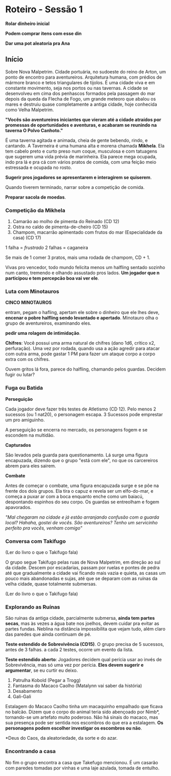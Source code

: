 # Roteiro - Sessão 1

**Rolar dinheiro inicial**

**Podem comprar itens com esse din**

**Dar uma pot aleatoria pra Ana**

## Início

Sobre Nova Malpetrim. Cidade portuária, no sudoeste do reino de Arton, um ponto de encontro para aventureiros. Arquitetura humana, com prédios de mármore branco e tetos triangulares de tijolos. É uma cidade viva e em constante movimento, seja nos portos ou nas tavernas. A cidade se desenvolveu em cima dos penhascos formados pela passagem do mar depois da queda da Flecha de Fogo, um grande meteoro que abalou os mares e destruiu quase completamente a antiga cidade, hoje conhecida como Velha Malpetrim.

**"Vocês são aventureiros iniciantes que vieram até a cidade atraídos por promessas de oportunidades e aventuras, e acabaram se reunindo na taverna O Polvo Canhoto."**

É uma taverna agitada e animada, cheia de gente bebendo, rindo, e cantando. A Taverneira é uma humana alta e morena chamada **Mikhela**. Ela tem cabelo preto e curto preso num coque, musculosa e com tatuagens que sugerem uma vida prévia de marinheira. Ela parece mega ocupada, indo pra lá e pra cá com vários pratos de comida, com uma feição meio estressada e ocupada no rosto.

**Sugerir pros jogadores se apresentarem e interagirem se quiserem**.

Quando tiverem terminado, narrar sobre a competição de comida.

**Preparar sacola de moedas**.

### Competição da Mikhela

1. Camarão ao molho de pimenta do Reinado (CD 12)
2. Ostra no caldo de pimenta-de-cheiro (CD 15)
3. Champom, macarrão apimentado com frutos do mar (Especialidade da casa) (CD 17)

1 falha = *frustrado*
2 falhas = caganeira

Se mais de 1 comer 3 pratos, mais uma rodada de champom, CD + 1.

Vivas pro vencedor, todo mundo felicita menos um halfling sentado sozinho num canto, tremendo e olhando assustado pros lados. **Um jogador que n participou e tem percepcão boa vai ver ele**.

### Luta com Minotauros

**CINCO MINOTAUROS**

entram, pegam o hafling, apertam ele sobre o dinheiro que ele lhes deve, **encenar o pobre halfling sendo levantado e apertado**. Minotauro olha o grupo de aventureiros, examinando eles.

**pedir uma rolagem de intimidação**.

**Chifres**: Você possui uma arma natural de chifres (dano 1d6, crítico x2, perfuração). Uma vez por rodada, quando usa a ação agredir para atacar com outra arma, pode gastar 1 PM para fazer um ataque corpo a corpo extra com os chifres.

Ouvem gritos lá fora, parece do halfling, chamando pelos guardas. Decidem fugir ou lutar?

### Fuga ou Batida

**Perseguição**

Cada jogador deve fazer três testes de Atletismo (CD 12). Pelo menos 2 sucessos (ou 1 nat20), o personagem escapa. 3 Sucessos pode emprestar um pro amiguinho. 

A perseguição se encerra no mercado, os personagens fogem e se escondem na multidão.

**Capturados**

São levados pela guarda para questionamento. Lá surge uma figura encapuzada, dizendo que o grupo "está com ele", no que os carcereiros abrem para eles sairem.

**Combate**

Antes de começar o combate, uma figura encapuzada surge e se põe na frente dos dois grupos. Ela tira o capuz e revela ser um elfo-do-mar, e começa a puxar ar com a boca enquanto enche como um baiacú, despontando espinhos do seu corpo. Os guardas se entreolham e fogem apavorados.

*"Mal chegaram na cidade e já estão arranjando confusão com a guarda local? Hahaha, gostei de vocês. São aventureiros? Tenho um servicinho perfeito pra vocês, venham comigo"*

###  Conversa com Takifugo

(Ler do livro o que o Takifugo fala)

O grupo segue Takifugo pelas ruas de Nova Malpetrim, em direção ao sul da cidade. Descem por escadarias, passam por ruelas e pontes de pedra até que gradualmente a cidade vai ficando mais vazia e quieta, as casas um pouco mais abandonadas e sujas, até que se deparam com as ruínas da velha cidade, quase totalmente submersas.

(Ler do livro o que o Takifugo fala)

### Explorando as Ruínas

São ruínas da antiga cidade, parcialmente submersa, **ainda tem partes secas**, mas às vezes a água bate nos joelhos, devem cuidar pra evitar as partes fundas. Neblina na distância impossibilita que vejam tudo, além claro das paredes que ainda continuam de pé.

**Teste estendido de Sobrevivência (CD15)**. O grupo precisa de 5 sucessos, antes de 3 falhas. a cada 2 testes, ocorre um evento da lista.

**Teste estendido aberto**: Jogadores decidem qual perícia usar ao invés de Sobrevivência, mas só uma vez por perícia. **Eles devem sugerir e argumentar**, se eu curtir eu deixo.

1. Patrulha Kobold (Pegar a Trogg)
2. Fantasma do Macaco Caolho (Matalynn vai saber da história)
3. Desabamento
4. Gali-Gali

Estalagem do Macaco Caolho tinha um macaquinho empalhado que ficava no balcão. Dizem que o corpo do animal teria sido abençoado por Nimb*, tornando-se um artefato muito poderoso. Não há sinais do macaco, mas sua presença pode ser sentida nos escombros do que era a estalagem. **Os personagens podem escolher investigar os escombros ou não**.

\*Deus do Caos, da aleatoriedade, da sorte e do azar.

### Encontrando a casa

No fim o grupo encontra a casa que Takefugo mencionou. É um casarão com paredes tomadas por vinhas e uma laje azulada, tomada de entulho.
